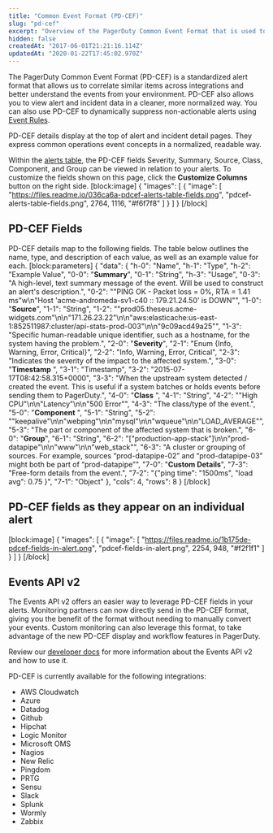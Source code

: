 ```yaml
---
title: "Common Event Format (PD-CEF)"
slug: "pd-cef"
excerpt: "Overview of the PagerDuty Common Event Format that is used to correlate similar items across integrations"
hidden: false
createdAt: "2017-06-01T21:21:16.114Z"
updatedAt: "2020-01-22T17:45:02.970Z"
---
```

The PagerDuty Common Event Format (PD-CEF) is a standardized alert format that allows us to correlate similar items across integrations and better understand the events from your environment. PD-CEF also allows you to view alert and incident data in a cleaner, more normalized way. You can also use PD-CEF to dynamically suppress non-actionable alerts using [Event Rules](doc:event-management#section-suppression-and-event-rules).

PD-CEF details display at the top of alert and incident detail pages. They express common operations event concepts in a normalized, readable way.

Within the [alerts table](https://support.pagerduty.com/docs/alerts#section-alerts-table), the PD-CEF fields Severity, Summary, Source, Class, Component, and Group can be viewed in relation to your alerts. To customize the fields shown on this page, click the **Customize Columns** button on the right side.
[block:image]
{
  "images": [
    {
      "image": [
        "https://files.readme.io/036ca6a-pdcef-alerts-table-fields.png",
        "pdcef-alerts-table-fields.png",
        2764,
        1116,
        "#f6f7f8"
      ]
    }
  ]
}
[/block]
## PD-CEF Fields

PD-CEF details map to the following fields. The table below outlines the name, type, and description of each value, as well as an example value for each. 
[block:parameters]
{
  "data": {
    "h-0": "Name",
    "h-1": "Type",
    "h-2": "Example Value",
    "0-0": "**Summary**",
    "0-1": "String",
    "h-3": "Usage",
    "0-3": "A high-level, text summary message of the event. Will be used to construct an alert's description.",
    "0-2": "\"PING OK - Packet loss = 0%, RTA = 1.41 ms\"w\n\"Host 'acme-andromeda-sv1-c40 :: 179.21.24.50' is DOWN\"",
    "1-0": "**Source**",
    "1-1": "String",
    "1-2": "\"prod05.theseus.acme-widgets.com\"\n\n\"171.26.23.22\"\n\n\"aws:elasticache:us-east-1:852511987:cluster/api-stats-prod-003\"\n\n\"9c09acd49a25\"",
    "1-3": "Specific human-readable unique identifier, such as a hostname, for the system having the problem.",
    "2-0": "**Severity**",
    "2-1": "Enum {Info, Warning, Error, Critical}",
    "2-2": "Info, Warning, Error, Critical",
    "2-3": "Indicates the severity of the impact to the affected system.",
    "3-0": "**Timestamp** ",
    "3-1": "Timestamp",
    "3-2": "2015-07-17T08:42:58.315+0000",
    "3-3": "When the upstream system detected / created the event. This is useful if a system batches or holds events before sending them to PagerDuty.",
    "4-0": "**Class** ",
    "4-1": "String",
    "4-2": "\"High CPU\"\n\n\"Latency\"\n\n\"500 Error\"",
    "4-3": "The class/type of the event.",
    "5-0": "**Component** ",
    "5-1": "String",
    "5-2": "\"keepalive\"\n\n\"webping\"\n\n\"mysql\"\n\n\"wqueue\"\n\n\"LOAD_AVERAGE\"",
    "5-3": "The part or component of the affected system that is broken.",
    "6-0": "**Group**",
    "6-1": "String",
    "6-2": "[\"production-app-stack\"]\n\n\"prod-datapipe\"\n\n\"www\"\n\n\"web_stack\"",
    "6-3": "A cluster or grouping of sources. For example, sources “prod-datapipe-02” and “prod-datapipe-03” might both be part of “prod-datapipe”",
    "7-0": "**Custom Details**",
    "7-3": "Free-form details from the event.",
    "7-2": "{\"ping time\": \"1500ms\", \"load avg\": 0.75 }",
    "7-1": "Object"
  },
  "cols": 4,
  "rows": 8
}
[/block]
## PD-CEF fields as they appear on an individual alert
[block:image]
{
  "images": [
    {
      "image": [
        "https://files.readme.io/1b175de-pdcef-fields-in-alert.png",
        "pdcef-fields-in-alert.png",
        2254,
        948,
        "#f2f1f1"
      ]
    }
  ]
}
[/block]
## Events API v2

The Events API v2 offers an easier way to leverage PD-CEF fields in your alerts. Monitoring partners can now directly send in the PD-CEF format, giving you the benefit of the format without needing to manually convert your events. Custom monitoring can also leverage this format, to take advantage of the new PD-CEF display and workflow features in PagerDuty. 

Review our [developer docs](https://v2.developer.pagerduty.com/docs/events-api-v2) for more information about the Events API v2 and how to use it.

PD-CEF is currently available for the following integrations:

* AWS Cloudwatch
* Azure
* Datadog
* Github
* Hipchat
* Logic Monitor
* Microsoft OMS
* Nagios
* New Relic
* Pingdom
* PRTG
* Sensu
* Slack
* Splunk
* Wormly
* Zabbix